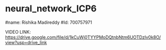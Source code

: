 # neural_network_ICP6
#name: Rishika Madireddy
#Id: 700757971

VIDEO LINK: https://drive.google.com/file/d/1kCuWj0TYYPMoDQtnbNtm6UOTDzlv0k8O/view?usp=drive_link
